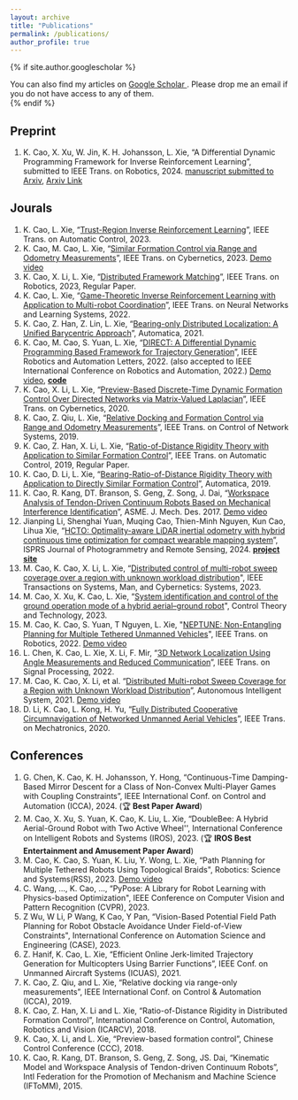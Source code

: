 ```yaml
---
layout: archive
title: "Publications"
permalink: /publications/
author_profile: true
---
```


{% if site.author.googlescholar %}
  <div class="wordwrap">You can also find my articles on <a href="{{site.author.googlescholar}}"> Google Scholar </a>. Please drop me an email if you do not have access to any of them.</div>
{% endif %}

<!-- {% include base_path %}

{% for post in site.publications reversed %}
  {% include archive-single.html %}
{% endfor %} -->

## Preprint
1. K. Cao, X. Xu, W. Jin, K. H. Johansson, L. Xie, “A Differential Dynamic Programming Framework for Inverse Reinforcement Learning”, submitted to IEEE Trans. on Robotics, 2024. [manuscript submitted to Arxiv](https://kth-my.sharepoint.com/:b:/g/personal/caokun_ug_kth_se/EZY-Oa4qcf5IrsuUMUZGUwoBvD2fjrucnGNRvCyBFLAh5A?e=xGBqcV), [Arxiv Link](https://arxiv.org/abs/2407.19902)


## Jourals
1. K. Cao, L. Xie, “[Trust-Region Inverse Reinforcement Learning](https://ieeexplore.ieee.org/document/10121904)”, IEEE Trans. on Automatic Control, 2023.
1. K. Cao, M. Cao, L. Xie, “[Similar Formation Control via Range and Odometry Measurements](https://ieeexplore.ieee.org/document/10099461)”, IEEE Trans. on Cybernetics, 2023. [Demo video](https://youtu.be/BEQ3iBT5bmI)
1. K. Cao, X. Li, L. Xie, “[Distributed Framework Matching](https://ieeexplore.ieee.org/document/9868243)”, IEEE Trans. on Robotics, 2023, Regular Paper.
1. K. Cao, L. Xie, “[Game-Theoretic Inverse Reinforcement Learning with Application to Multi-robot Coordination](https://ieeexplore.ieee.org/document/9715172)”, IEEE Trans. on Neural Networks and Learning Systems, 2022.
1. K. Cao, Z. Han, Z. Lin, L. Xie, “[Bearing-only Distributed Localization: A Unified Barycentric Approach](https://www.sciencedirect.com/science/article/abs/pii/S000510982100354X)”, Automatica, 2021.
1. K. Cao, M. Cao, S. Yuan, L. Xie, “[DIRECT: A Differential Dynamic Programming Based Framework for Trajectory Generation](https://ieeexplore.ieee.org/document/9681227)”, IEEE Robotics and Automation Letters, 2022. (also accepted to IEEE International Conference on Robotics and Automation, 2022.) [Demo video](https://youtu.be/BM8_ABM_2VM), [**code**](https://github.com/ntu-caokun/DIRECT)
1. K. Cao, X. Li, L. Xie, “[Preview-Based Discrete-Time Dynamic Formation Control Over Directed Networks via Matrix-Valued Laplacian](https://ieeexplore.ieee.org/document/8701524)”, IEEE Trans. on Cybernetics, 2020.
1. K. Cao, Z. Qiu, L. Xie, “[Relative Docking and Formation Control via Range and Odometry Measurements](https://ieeexplore.ieee.org/document/8892658)”, IEEE Trans. on Control of Network Systems, 2019.
1. K. Cao, Z. Han, X. Li, L. Xie, “[Ratio-of-Distance Rigidity Theory with Application to Similar Formation Control](https://ieeexplore.ieee.org/document/8820064)”, IEEE Trans. on Automatic Control, 2019, Regular Paper.
1. K. Cao, D. Li, L. Xie, “[Bearing-Ratio-of-Distance Rigidity Theory with Application to Directly Similar Formation Control](https://www.sciencedirect.com/science/article/pii/S0005109819304017)”, Automatica, 2019.
1. K. Cao, R. Kang, DT. Branson, S. Geng, Z. Song, J. Dai, “[Workspace Analysis of Tendon-Driven Continuum Robots Based on Mechanical Interference Identification](https://asmedigitalcollection.asme.org/mechanicaldesign/article/139/6/062303/472961/Workspace-Analysis-of-Tendon-Driven-Continuum)”, ASME. J. Mech. Des. 2017. [Demo video](https://youtu.be/BHAjiewdqLE)
1. Jianping Li, Shenghai Yuan, Muqing Cao, Thien-Minh Nguyen, Kun Cao, Lihua Xie, “[HCTO: Optimality-aware LiDAR inertial odometry with hybrid continuous time optimization for compact wearable mapping system](https://www.sciencedirect.com/science/article/pii/S092427162400162X)”, ISPRS Journal of Photogrammetry and Remote Sensing, 2024. [**project site**](https://github.com/kafeiyin00/HCTO)
1. M. Cao, K. Cao, X. Li, L. Xie, “[Distributed control of multi-robot sweep coverage over a region with unknown workload distribution](https://ieeexplore.ieee.org/document/10168201)", IEEE Transactions on Systems, Man, and Cybernetics: Systems, 2023.
1. M. Cao, X. Xu, K. Cao, L. Xie, “[System identification and control of the ground operation mode of a hybrid aerial–ground robot](https://link.springer.com/article/10.1007/s11768-023-00162-x)", Control Theory and Technology, 2023.
1. M. Cao, K. Cao, S. Yuan, T Nguyen, L. Xie, "[NEPTUNE: Non-Entangling Planning for Multiple Tethered Unmanned Vehicles](https://ieeexplore.ieee.org/document/10106112)", IEEE Trans. on Robotics, 2022. [Demo video](https://youtu.be/8b1RlDvQsi0)
1. L. Chen, K. Cao, L. Xie, X. Li, F. Mir, “[3D Network Localization Using Angle Measurements and Reduced Communication](https://ieeexplore.ieee.org/abstract/document/9757822/)”, IEEE Trans. on Signal Processing, 2022.
1. M. Cao, K. Cao, X. Li, et al. “[Distributed Multi-robot Sweep Coverage for a Region with Unknown Workload Distribution](https://link.springer.com/article/10.1007/s43684-021-00011-1)”, Autonomous Intelligent System, 2021. [Demo video](https://youtu.be/QFXr0ZWNCtE)
1. D. Li, K. Cao, L. Kong, H. Yu, “[Fully Distributed Cooperative Circumnavigation of Networked Unmanned Aerial Vehicles](https://ieeexplore.ieee.org/document/9340580)”, IEEE Trans. on Mechatronics, 2020.



## Conferences
1. G. Chen, K. Cao, K. H. Johansson, Y. Hong, “Continuous-Time Damping-Based Mirror Descent for a Class of Non-Convex Multi-Player Games with Coupling Constraints”, IEEE International Conf. on Control and Automation (ICCA), 2024. (🏆 **Best Paper Award**)
1. M. Cao, X. Xu, S. Yuan, K. Cao, K. Liu, L. Xie, “DoubleBee: A Hybrid Aerial-Ground Robot with Two Active Wheel'', International Conference on Intelligent Robots and Systems (IROS), 2023. (🏆 **IROS Best Entertainment and Amusement Paper Award**)
1. M. Cao, K. Cao, S. Yuan, K. Liu, Y. Wong, L. Xie, “Path Planning for Multiple Tethered Robots Using Topological Braids", Robotics: Science and Systems(RSS), 2023. [Demo video](https://youtu.be/BEQ3iBT5bmI)
1. C. Wang, ..., K. Cao, ..., “PyPose: A Library for Robot Learning with Physics-based Optimization", IEEE Conference on Computer Vision and Pattern Recognition (CVPR), 2023.
1. Z Wu, W Li, P Wang, K Cao, Y Pan, “Vision-Based Potential Field Path Planning for Robot Obstacle Avoidance Under Field-of-View Constraints", International Conference on Automation Science and Engineering (CASE), 2023.
1. Z. Hanif, K. Cao, L. Xie, “Efficient Online Jerk-limited Trajectory Generation for Multicopters Using Barrier Functions”, IEEE Conf. on Unmanned Aircraft Systems (ICUAS), 2021.
1. K. Cao, Z. Qiu, and L. Xie, “Relative docking via range-only measurements”, IEEE International Conf. on Control & Automation (ICCA), 2019.
1. K. Cao, Z. Han, X. Li and L. Xie, “Ratio-of-Distance Rigidity in Distributed Formation Control”, International Conference on Control, Automation, Robotics and Vision (ICARCV), 2018.
1. K. Cao, X. Li, and L. Xie, “Preview-based formation control”, Chinese Control Conference (CCC), 2018.
1. K. Cao, R. Kang, DT. Branson, S. Geng, Z. Song, JS. Dai, “Kinematic Model and Workspace Analysis of Tendon-driven Continuum Robots”, Intl Federation for the Promotion of Mechanism and Machine Science (IFToMM), 2015.
